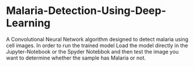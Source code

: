 # Malaria-Detection-Using-Deep-Learning
A Convolutional Neural Network algorithm designed to detect malaria using cell images.
In order to run the trained model 
Load the model directly in the Jupyter-Notebook or the Spyder Notebbok and then test the image you want to determine whether the sample has Malaria or not.
